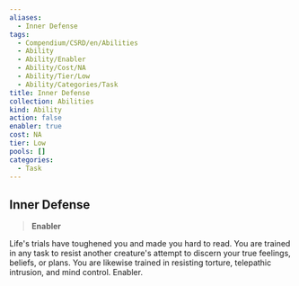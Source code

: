 ```yaml
---
aliases:
  - Inner Defense
tags:
  - Compendium/CSRD/en/Abilities
  - Ability
  - Ability/Enabler
  - Ability/Cost/NA
  - Ability/Tier/Low
  - Ability/Categories/Task
title: Inner Defense
collection: Abilities
kind: Ability
action: false
enabler: true
cost: NA
tier: Low
pools: []
categories:
  - Task
---
```

## Inner Defense    
>**Enabler**  
    
Life's trials have toughened you and made you hard to read. You are trained in any task to resist another creature's attempt to discern your true feelings, beliefs, or plans. You are likewise trained in resisting torture, telepathic intrusion, and mind control. Enabler.